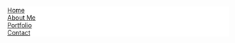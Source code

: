 <html>
<head>
<style>
ul {
  list-style-type: none;
  margin: 0;
  padding: 0;
  overflow: hidden;
  background-color: #ffffff;
}

li {
  float: left;
}

li a {
  display: block;
  color: black;
  text-align: center;
  padding: 16px;
  text-decoration: none;
}

li a:hover {
  background-color: #dadad9;
}
</style>
</head>
<body>

<ul>
  <li><a href="#home">Home</a></li>
  <li><a href="#news">About Me</a></li>
  <li><a href="#contact">Portfolio</a></li>
  <li><a href="#about">Contact</a></li>
</ul>

</body>
</html>
